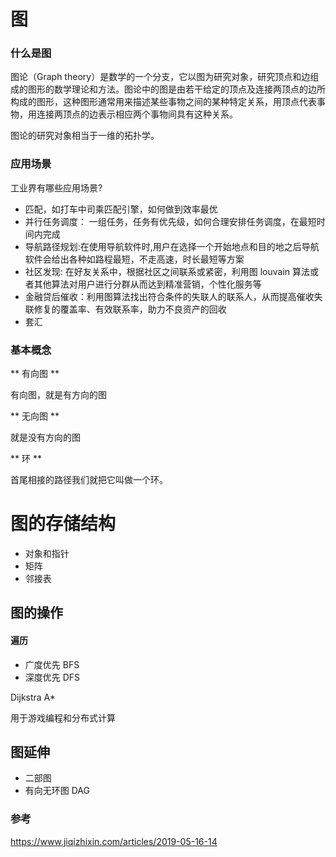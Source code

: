 # 图

### 什么是图

图论（Graph theory）是数学的一个分支，它以图为研究对象，研究顶点和边组成的图形的数学理论和方法。图论中的图是由若干给定的顶点及连接两顶点的边所构成的图形，这种图形通常用来描述某些事物之间的某种特定关系，用顶点代表事物，用连接两顶点的边表示相应两个事物间具有这种关系。

图论的研究对象相当于一维的拓扑学。


### 应用场景

工业界有哪些应用场景?

* 匹配，如打车中司乘匹配引擎，如何做到效率最优
* 并行任务调度： 一组任务，任务有优先级，如何合理安排任务调度，在最短时间内完成
* 导航路径规划:在使用导航软件时,用户在选择一个开始地点和目的地之后导航软件会给出各种如路程最短，不走高速，时长最短等方案
* 社区发现: 在好友关系中，根据社区之间联系或紧密，利用图 louvain 算法或者其他算法对用户进行分群从而达到精准营销，个性化服务等
* 金融贷后催收：利用图算法找出符合条件的失联人的联系人，从而提高催收失联修复的覆盖率、有效联系率，助力不良资产的回收
* 套汇 


### 基本概念

** 有向图 **

有向图，就是有方向的图

** 无向图 **

就是没有方向的图

** 环 **

首尾相接的路径我们就把它叫做一个环。


# 图的存储结构

* 对象和指针
* 矩阵
* 邻接表


## 图的操作

#### 遍历

* 广度优先 BFS
* 深度优先 DFS

Dijkstra
A*

用于游戏编程和分布式计算


## 图延伸

* 二部图
* 有向无环图 DAG


### 参考

https://www.jiqizhixin.com/articles/2019-05-16-14








